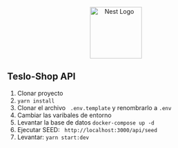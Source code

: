 <p align="center">
  <a href="http://nestjs.com/" target="blank"><img src="https://nestjs.com/img/logo-small.svg" width="120" alt="Nest Logo" /></a>
</p>

## Teslo-Shop API

1.  Clonar proyecto
2. ```yarn install```
3. Clonar el archivo  ``` .env.template``` y renombrarlo a ```.env```
4. Cambiar las varibales de entorno
5. Levantar la base de datos  ```docker-compose up -d```
6. Ejecutar SEED: ``` http://localhost:3000/api/seed```
7. Levantar: ``` yarn start:dev ```

